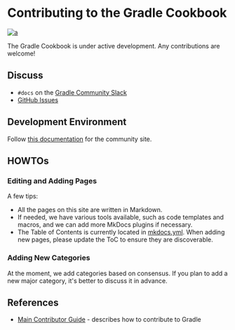 # Contributing to the Gradle Cookbook

[![a](https://img.shields.io/badge/slack-%23docs-brightgreen?style=flat&logo=slack)](./contributing/community-slack.md)


The Gradle Cookbook is under active development.
Any contributions are welcome!

## Discuss

- `#docs` on the [Gradle Community Slack](../contributing/community-slack.md)
- [GitHub Issues](https://github.com/gradle/community/issues)

## Development Environment

Follow [this documentation](https://community.gradle.org/CONTRIBUTING/) for the community site.

## HOWTOs

### Editing and Adding Pages

A few tips:

- All the pages on this site are written in Markdown.
- If needed, we have various tools available, such as code templates and macros, and we can add more MkDocs plugins if necessary.
- The Table of Contents is currently located in [mkdocs.yml](../mkdocs.yml).
When adding new pages, please update the ToC to ensure they are discoverable.

### Adding New Categories

At the moment, we add categories based on consensus.
If you plan to add a new major category, it's better to discuss it in advance.

## References

- [Main Contributor Guide](https://community.gradle.org/contributing/) - describes how to contribute to Gradle
